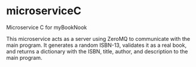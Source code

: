 # microserviceC
Microservice C for myBookNook

This microservice acts as a server using ZeroMQ to communicate with the main program. It generates a random ISBN-13, validates it as a real book, and returns a dictionary with the ISBN, title, author, and description to the main program.